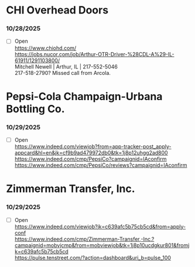 # CHI Overhead Doors
### 10/28/2025
- [ ] Open  
https://www.chiohd.com/  
https://jobs.nucor.com/job/Arthur-OTR-Driver-%28CDL-A%29-IL-61911/1291103800/  
Mitchell Newell | Arthur, IL | 217-552-5046  
217-518-2790? Missed call from Arcola.  

# Pepsi-Cola Champaign-Urbana Bottling Co.
### 10/29/2025
- [ ] Open  
https://www.indeed.com/viewjob?from=app-tracker-post_apply-appcard&hl=en&jk=cf9b9ad479972db0&tk=1j8p12uhgg2ad800  
https://www.indeed.com/cmp/PepsiCo?campaignid=IAconfirm  
https://www.indeed.com/cmp/PepsiCo/reviews?campaignid=IAconfirm  


# Zimmerman Transfer, Inc.
### 10/29/2025
- [ ] Open  
https://www.indeed.com/viewjob?jk=c639afc5b75cb5cd&from=apply-conf  
https://www.indeed.com/cmp/Zimmerman-Transfer,-Inc.?campaignid=mobvjcmp&from=mobviewjob&tk=1j8p10ucdgkur801&fromjk=c639afc5b75cb5cd  
https://pulse.tenstreet.com/?action=dashboard&uri_b=pulse_100  
